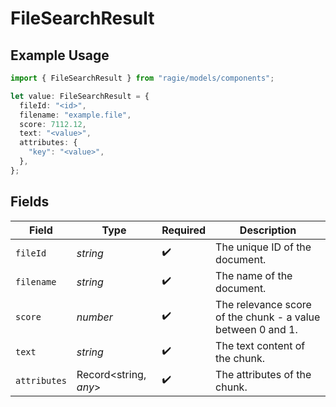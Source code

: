# FileSearchResult

## Example Usage

```typescript
import { FileSearchResult } from "ragie/models/components";

let value: FileSearchResult = {
  fileId: "<id>",
  filename: "example.file",
  score: 7112.12,
  text: "<value>",
  attributes: {
    "key": "<value>",
  },
};
```

## Fields

| Field                                                       | Type                                                        | Required                                                    | Description                                                 |
| ----------------------------------------------------------- | ----------------------------------------------------------- | ----------------------------------------------------------- | ----------------------------------------------------------- |
| `fileId`                                                    | *string*                                                    | :heavy_check_mark:                                          | The unique ID of the document.                              |
| `filename`                                                  | *string*                                                    | :heavy_check_mark:                                          | The name of the document.                                   |
| `score`                                                     | *number*                                                    | :heavy_check_mark:                                          | The relevance score of the chunk - a value between 0 and 1. |
| `text`                                                      | *string*                                                    | :heavy_check_mark:                                          | The text content of the chunk.                              |
| `attributes`                                                | Record<string, *any*>                                       | :heavy_check_mark:                                          | The attributes of the chunk.                                |